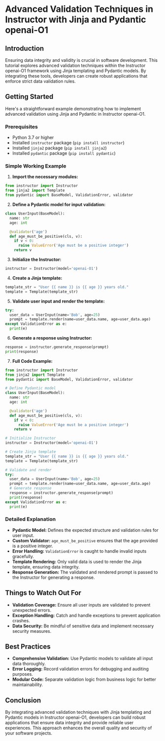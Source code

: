 # Advanced Validation Techniques in Instructor with Jinja and Pydantic openai-O1

## Introduction

Ensuring data integrity and validity is crucial in software development. This tutorial explores advanced validation techniques within the Instructor openai-O1 framework using Jinja templating and Pydantic models. By integrating these tools, developers can create robust applications that enforce strict data validation rules.

## Getting Started

Here's a straightforward example demonstrating how to implement advanced validation using Jinja and Pydantic in Instructor openai-O1.

### Prerequisites

- Python 3.7 or higher
- Installed `instructor` package (`pip install instructor`)
- Installed `jinja2` package (`pip install jinja2`)
- Installed `pydantic` package (`pip install pydantic`)

### Simple Working Example

1. **Import the necessary modules:**

  ```python
  from instructor import Instructor
  from jinja2 import Template
  from pydantic import BaseModel, ValidationError, validator
  ```

2. **Define a Pydantic model for input validation:**

  ```python
  class UserInput(BaseModel):
    name: str
    age: int

    @validator('age')
    def age_must_be_positive(cls, v):
      if v < 0:
        raise ValueError('Age must be a positive integer')
      return v
  ```

3. **Initialize the Instructor:**

  ```python
  instructor = Instructor(model='openai-O1')
  ```

4. **Create a Jinja template:**

  ```python
  template_str = "User {{ name }} is {{ age }} years old."
  template = Template(template_str)
  ```

5. **Validate user input and render the template:**

  ```python
  try:
    user_data = UserInput(name='Bob', age=25)
    prompt = template.render(name=user_data.name, age=user_data.age)
  except ValidationError as e:
    print(e)
  ```

6. **Generate a response using Instructor:**

  ```python
  response = instructor.generate_response(prompt)
  print(response)
  ```

7. **Full Code Example:**

  ```python
  from instructor import Instructor
  from jinja2 import Template
  from pydantic import BaseModel, ValidationError, validator

  # Define Pydantic model
  class UserInput(BaseModel):
    name: str
    age: int

    @validator('age')
    def age_must_be_positive(cls, v):
      if v < 0:
        raise ValueError('Age must be a positive integer')
      return v

  # Initialize Instructor
  instructor = Instructor(model='openai-O1')

  # Create Jinja template
  template_str = "User {{ name }} is {{ age }} years old."
  template = Template(template_str)

  # Validate and render
  try:
    user_data = UserInput(name='Bob', age=25)
    prompt = template.render(name=user_data.name, age=user_data.age)
    # Generate response
    response = instructor.generate_response(prompt)
    print(response)
  except ValidationError as e:
    print(e)
  ```

### Detailed Explanation

- **Pydantic Model:** Defines the expected structure and validation rules for user input.
- **Custom Validator:** `age_must_be_positive` ensures that the age provided is a positive integer.
- **Error Handling:** `ValidationError` is caught to handle invalid inputs gracefully.
- **Template Rendering:** Only valid data is used to render the Jinja template, ensuring data integrity.
- **Response Generation:** The validated and rendered prompt is passed to the Instructor for generating a response.

## Things to Watch Out For

- **Validation Coverage:** Ensure all user inputs are validated to prevent unexpected errors.
- **Exception Handling:** Catch and handle exceptions to prevent application crashes.
- **Data Security:** Be mindful of sensitive data and implement necessary security measures.

## Best Practices

- **Comprehensive Validation:** Use Pydantic models to validate all input data thoroughly.
- **Error Logging:** Record validation errors for debugging and auditing purposes.
- **Modular Code:** Separate validation logic from business logic for better maintainability.

## Conclusion

By integrating advanced validation techniques with Jinja templating and Pydantic models in Instructor openai-O1, developers can build robust applications that ensure data integrity and provide reliable user experiences. This approach enhances the overall quality and security of your software projects.
